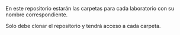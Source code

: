 En este repositorio estarán las carpetas para cada laboratorio con su nombre correspondiente.

Solo debe clonar el repositorio y tendrá acceso a cada carpeta.